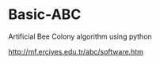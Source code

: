 # Basic-ABC
Artificial Bee Colony algorithm using python

http://mf.erciyes.edu.tr/abc/software.htm
